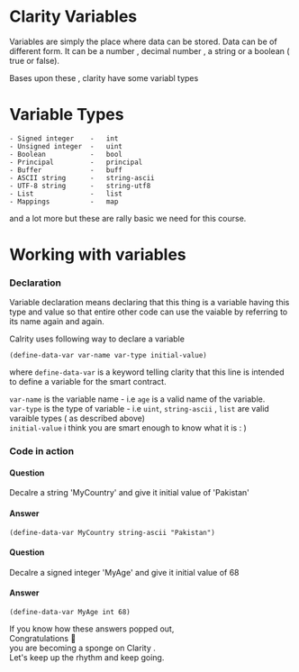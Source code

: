 # Clarity Variables

Variables are simply the place where data can be stored.
Data can be of different form.
It can be a number , decimal number , a string or a boolean ( true or false).

Bases upon these , clarity have some variabl types

# Variable Types


    - Signed integer	-   int
    - Unsigned integer	-   uint
    - Boolean	        -   bool
    - Principal	        -   principal
    - Buffer	        -   buff
    - ASCII string	    -   string-ascii
    - UTF-8 string	    -   string-utf8 
    - List	            -   list 
    - Mappings          -   map

and a lot more but these are rally basic we need for this course.

# Working with variables

### Declaration
Variable declaration means declaring that this thing is a variable having this type and value
so that entire other code can use the vaiable by referring to its name again and again.

Calrity uses following way to declare a variable
```clarity
(define-data-var var-name var-type initial-value)
```

where
`define-data-var` is a keyword telling clarity that this line is intended to define a variable for the smart contract.

`var-name` is the variable name - i.e `age` is a valid name of the variable. <br/>
`var-type` is the type of variable - i.e `uint`, `string-ascii` , `list` are valid varaible types ( as described above) <br/>
`initial-value` i think you are smart enough to know what it is : )<br/>

### Code in action
#### Question
Decalre a string 'MyCountry' and give it initial value of 'Pakistan'
#### Answer
```clarity
(define-data-var MyCountry string-ascii "Pakistan")

```
#### Question
Decalre a signed integer 'MyAge' and give it initial value of 68
#### Answer
```clarity
(define-data-var MyAge int 68)
```

If you know how these answers popped out, <br/>
Congratulations 🎉 <br/>
you are becoming a sponge on Clarity .<br/>
Let's keep up the rhythm and keep going.





